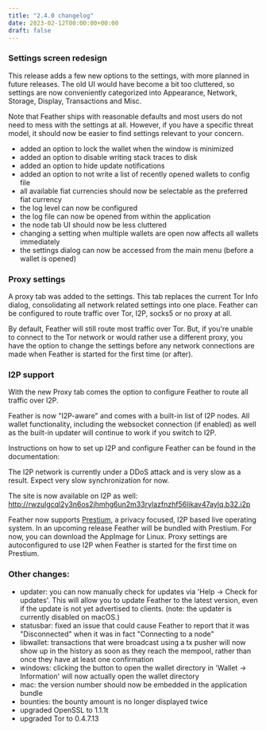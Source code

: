 ```yaml
---
title: "2.4.0 changelog"
date: 2023-02-12T00:00:00+00:00
draft: false
---
```


### Settings screen redesign

This release adds a few new options to the settings, with more planned in future releases. The old UI would have become a bit too cluttered, so settings are now conveniently categorized into Appearance, Network, Storage, Display, Transactions and Misc.

Note that Feather ships with reasonable defaults and most users do not need to mess with the settings at all. However, if you have a specific threat model, it should now be easier to find settings relevant to your concern.

- added an option to lock the wallet when the window is minimized
- added an option to disable writing stack traces to disk
- added an option to hide update notifications
- added an option to not write a list of recently opened wallets to config file
- all available fiat currencies should now be selectable as the preferred fiat currency
- the log level can now be configured
- the log file can now be opened from within the application
- the node tab UI should now be less cluttered
- changing a setting when multiple wallets are open now affects all wallets immediately
- the settings dialog can now be accessed from the main menu (before a wallet is opened)

### Proxy settings

A proxy tab was added to the settings. This tab replaces the current Tor Info dialog, consolidating all network related settings into one place.
Feather can be configured to route traffic over Tor, I2P, socks5 or no proxy at all.

By default, Feather will still route most traffic over Tor. But, if you're unable to connect to the Tor network or would rather use a different proxy, you have the option to change the settings before any network connections are made when Feather is started for the first time (or after).

### I2P support

With the new Proxy tab comes the option to configure Feather to route all traffic over I2P.

Feather is now "I2P-aware" and comes with a built-in list of I2P nodes. All wallet functionality, including the websocket connection (if enabled) as well as the built-in updater will continue to work if you switch to I2P.

Instructions on how to set up I2P and configure Feather can be found in the documentation:

The I2P network is currently under a DDoS attack and is very slow as a result. Expect very slow synchronization for now.

The site is now available on I2P as well: http://rwzulgcql2y3n6os2jhmhg6un2m33rylazfnzhf56likav47aylq.b32.i2p

Feather now supports [Prestium](https://old.reddit.com/r/Prestium/), a privacy focused, I2P based live operating system. In an upcoming release Feather will be bundled with Prestium. For now, you can download the AppImage for Linux. Proxy settings are autoconfigured to use I2P when Feather is started for the first time on Prestium.

### Other changes:

- updater: you can now manually check for updates via 'Help -> Check for updates'. This will allow you to update Feather to the latest version, even if the update is not yet advertised to clients. (note: the updater is currently disabled on macOS.)
- statusbar: fixed an issue that could cause Feather to report that it was "Disconnected" when it was in fact "Connecting to a node"
- libwallet: transactions that were broadcast using a tx pusher will now show up in the history as soon as they reach the mempool, rather than once they have at least one confirmation
- windows: clicking the button to open the wallet directory in 'Wallet -> Information' will now actually open the wallet directory
- mac: the version number should now be embedded in the application bundle
- bounties: the bounty amount is no longer displayed twice
- upgraded OpenSSL to 1.1.1t
- upgraded Tor to 0.4.7.13
